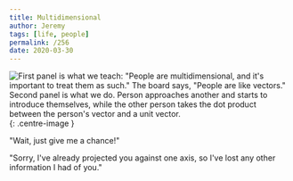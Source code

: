 ```yaml
---
title: Multidimensional
author: Jeremy
tags: [life, people]
permalink: /256
date: 2020-03-30
---
```


![First panel is what we teach: "People are multidimensional, and it's important to treat them as such." The board says, "People are like vectors." Second panel is what we do. Person approaches another and starts to introduce themselves, while the other person takes the dot product between the person's vector and a unit vector.](https://res.cloudinary.com/dh3hm8pb7/image/upload/c_scale,q_auto:best,w_615/v1535842782/Handwaving/Published/Multidimensional.png){: .centre-image }

"Wait, just give me a chance!"

"Sorry, I've already projected you against one axis, so I've lost any other information I had of you."
